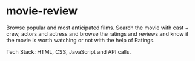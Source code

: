 # movie-review

Browse popular and most anticipated films. 
Search the movie with cast + crew, actors and actress and browse the ratings and reviews and know if the movie is worth watching or not with the help of Ratings.

Tech Stack: HTML, CSS, JavaScript and API calls.

